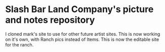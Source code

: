 # Slash Bar Land Company's picture and notes repository
I cloned mark's site to use for other future artist sites.
This is now working on it's own, with Ranch pics instead of Items.
This is now the editable site for the ranch.